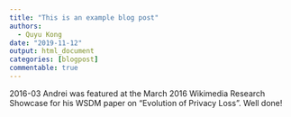 ```yaml
---
title: "This is an example blog post"
authors:
  - Quyu Kong
date: "2019-11-12"
output: html_document
categories: [blogpost]
commentable: true
---
```




2016-03 Andrei was featured at the March 2016 Wikimedia Research Showcase for his WSDM paper on “Evolution of Privacy Loss”. Well done! 